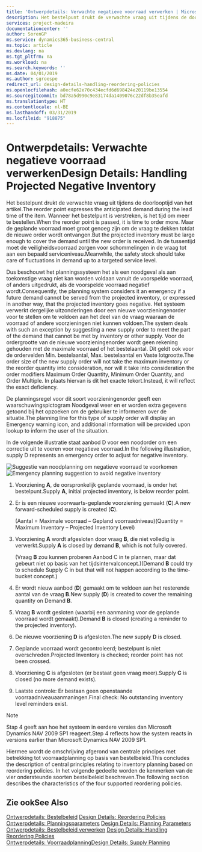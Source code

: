 ```yaml
---
title: 'Ontwerpdetails: Verwachte negatieve voorraad verwerken | Microsoft Docs'
description: Het bestelpunt drukt de verwachte vraag uit tijdens de doorlooptijd van het artikel. Wanneer het bestelpunt is verstreken, is het tijd om meer te bestellen. Maar de geplande voorraad moet groot genoeg zijn om de vraag te dekken totdat de nieuwe order wordt ontvangen. In de tussentijd moet de veiligheidsvoorraad zorgen voor schommelingen in de vraag tot aan een bepaald serviceniveau.
services: project-madeira
documentationcenter: ''
author: SorenGP
ms.service: dynamics365-business-central
ms.topic: article
ms.devlang: na
ms.tgt_pltfrm: na
ms.workload: na
ms.search.keywords: ''
ms.date: 04/01/2019
ms.author: sgroespe
redirect_url: design-details-handling-reordering-policies
ms.openlocfilehash: a0ecfe62e70c434ecfd6d698424e20119be13554
ms.sourcegitcommit: bd78a5d990c9e83174da1409076c22df8b35eafd
ms.translationtype: HT
ms.contentlocale: nl-BE
ms.lasthandoff: 03/31/2019
ms.locfileid: "918875"
---
```

# <a name="design-details-handling-projected-negative-inventory"></a><span data-ttu-id="e50ba-106">Ontwerpdetails: Verwachte negatieve voorraad verwerken</span><span class="sxs-lookup"><span data-stu-id="e50ba-106">Design Details: Handling Projected Negative Inventory</span></span>
<span data-ttu-id="e50ba-107">Het bestelpunt drukt de verwachte vraag uit tijdens de doorlooptijd van het artikel.</span><span class="sxs-lookup"><span data-stu-id="e50ba-107">The reorder point expresses the anticipated demand during the lead time of the item.</span></span> <span data-ttu-id="e50ba-108">Wanneer het bestelpunt is verstreken, is het tijd om meer te bestellen.</span><span class="sxs-lookup"><span data-stu-id="e50ba-108">When the reorder point is passed, it is time to order more.</span></span> <span data-ttu-id="e50ba-109">Maar de geplande voorraad moet groot genoeg zijn om de vraag te dekken totdat de nieuwe order wordt ontvangen.</span><span class="sxs-lookup"><span data-stu-id="e50ba-109">But the projected inventory must be large enough to cover the demand until the new order is received.</span></span> <span data-ttu-id="e50ba-110">In de tussentijd moet de veiligheidsvoorraad zorgen voor schommelingen in de vraag tot aan een bepaald serviceniveau.</span><span class="sxs-lookup"><span data-stu-id="e50ba-110">Meanwhile, the safety stock should take care of fluctuations in demand up to a targeted service level.</span></span>  

 <span data-ttu-id="e50ba-111">Dus beschouwt het planningssysteem het als een noodgeval als aan toekomstige vraag niet kan worden voldaan vanuit de voorspelde voorraad, of anders uitgedrukt, als de voorspelde voorraad negatief wordt.</span><span class="sxs-lookup"><span data-stu-id="e50ba-111">Consequently, the planning system considers it an emergency if a future demand cannot be served from the projected inventory, or expressed in another way, that the projected inventory goes negative.</span></span> <span data-ttu-id="e50ba-112">Het systeem verwerkt dergelijke uitzonderingen door een nieuwe voorzieningenorder voor te stellen om te voldoen aan het deel van de vraag waaraan de voorraad of andere voorzieningen niet kunnen voldoen.</span><span class="sxs-lookup"><span data-stu-id="e50ba-112">The system deals with such an exception by suggesting a new supply order to meet the part of the demand that cannot be met by inventory or other supply.</span></span> <span data-ttu-id="e50ba-113">Voor de ordergrootte van de nieuwe voorzieningenorder wordt geen rekening gehouden met de maximale voorraad of het bestelaantal. Dit geldt ook voor de ordervelden Min. bestelaantal, Max. bestelaantal en Vaste lotgrootte.</span><span class="sxs-lookup"><span data-stu-id="e50ba-113">The order size of the new supply order will not take the maximum inventory or the reorder quantity into consideration, nor will it take into consideration the order modifiers Maximum Order Quantity, Minimum Order Quantity, and Order Multiple.</span></span> <span data-ttu-id="e50ba-114">In plaats hiervan is dit het exacte tekort.</span><span class="sxs-lookup"><span data-stu-id="e50ba-114">Instead, it will reflect the exact deficiency.</span></span>  

 <span data-ttu-id="e50ba-115">De planningsregel voor dit soort voorzieningenorder geeft een waarschuwingspictogram Noodgeval weer en er worden extra gegevens getoond bij het opzoeken om de gebruiker te informeren over de situatie.</span><span class="sxs-lookup"><span data-stu-id="e50ba-115">The planning line for this type of supply order will display an Emergency warning icon, and additional information will be provided upon lookup to inform the user of the situation.</span></span>  

 <span data-ttu-id="e50ba-116">In de volgende illustratie staat aanbod D voor een noodorder om een correctie uit te voeren voor negatieve voorraad.</span><span class="sxs-lookup"><span data-stu-id="e50ba-116">In the following illustration, supply D represents an emergency order to adjust for negative inventory.</span></span>  

 <span data-ttu-id="e50ba-117">![Suggestie van noodplanning om negatieve voorraad te voorkomen](media/nav_app_supply_planning_2_negative_inventory.png "Suggestie van noodplanning om negatieve voorraad te voorkomen")</span><span class="sxs-lookup"><span data-stu-id="e50ba-117">![Emergency planning suggestion to avoid negative inventory](media/nav_app_supply_planning_2_negative_inventory.png "Emergency planning suggestion to avoid negative inventory")</span></span>  

1.  <span data-ttu-id="e50ba-118">Voorziening **A**, de oorspronkelijk geplande voorraad, is onder het bestelpunt.</span><span class="sxs-lookup"><span data-stu-id="e50ba-118">Supply **A**, initial projected inventory, is below reorder point.</span></span>  
2.  <span data-ttu-id="e50ba-119">Er is een nieuwe voorwaarts-geplande voorziening gemaakt (**C**).</span><span class="sxs-lookup"><span data-stu-id="e50ba-119">A new forward-scheduled supply is created (**C**).</span></span>  

     <span data-ttu-id="e50ba-120">(Aantal = Maximale voorraad – Gepland voorraadniveau)</span><span class="sxs-lookup"><span data-stu-id="e50ba-120">(Quantity = Maximum Inventory – Projected Inventory Level)</span></span>  
3.  <span data-ttu-id="e50ba-121">Voorziening **A** wordt afgesloten door vraag **B**, die niet volledig is verwerkt.</span><span class="sxs-lookup"><span data-stu-id="e50ba-121">Supply **A** is closed by demand **B**, which is not fully covered.</span></span>  

     <span data-ttu-id="e50ba-122">(Vraag **B** zou kunnen proberen Aanbod C in te plannen, maar dat gebeurt niet op basis van het tijdsintervalconcept.)</span><span class="sxs-lookup"><span data-stu-id="e50ba-122">(Demand **B** could try to schedule Supply C in but that will not happen according to the time-bucket concept.)</span></span>  
4.  <span data-ttu-id="e50ba-123">Er wordt nieuw aanbod (**D**) gemaakt om te voldoen aan het resterende aantal van de vraag **B**.</span><span class="sxs-lookup"><span data-stu-id="e50ba-123">New supply (**D**) is created to cover the remaining quantity on Demand **B**.</span></span>  
5.  <span data-ttu-id="e50ba-124">Vraag **B** wordt gesloten (waarbij een aanmaning voor de geplande voorraad wordt gemaakt).</span><span class="sxs-lookup"><span data-stu-id="e50ba-124">Demand **B** is closed (creating a reminder to the projected inventory).</span></span>  
6.  <span data-ttu-id="e50ba-125">De nieuwe voorziening **D** is afgesloten.</span><span class="sxs-lookup"><span data-stu-id="e50ba-125">The new supply **D** is closed.</span></span>  
7.  <span data-ttu-id="e50ba-126">Geplande voorraad wordt gecontroleerd; bestelpunt is niet overschreden.</span><span class="sxs-lookup"><span data-stu-id="e50ba-126">Projected Inventory is checked; reorder point has not been crossed.</span></span>  
8.  <span data-ttu-id="e50ba-127">Voorziening **C** is afgesloten (er bestaat geen vraag meer).</span><span class="sxs-lookup"><span data-stu-id="e50ba-127">Supply **C** is closed (no more demand exists).</span></span>  
9. <span data-ttu-id="e50ba-128">Laatste controle: Er bestaan geen openstaande voorraadniveauaanmaningen.</span><span class="sxs-lookup"><span data-stu-id="e50ba-128">Final check: No outstanding inventory level reminders exist.</span></span>  

> [!NOTE]  
>  <span data-ttu-id="e50ba-129">Stap 4 geeft aan hoe het systeem in eerdere versies dan Microsoft Dynamics NAV 2009 SP1 reageert.</span><span class="sxs-lookup"><span data-stu-id="e50ba-129">Step 4 reflects how the system reacts in versions earlier than Microsoft Dynamics NAV 2009 SP1.</span></span>  

 <span data-ttu-id="e50ba-130">Hiermee wordt de omschrijving afgerond van centrale principes met betrekking tot voorraadplanning op basis van bestelbeleid.</span><span class="sxs-lookup"><span data-stu-id="e50ba-130">This concludes the description of central principles relating to inventory planning based on reordering policies.</span></span> <span data-ttu-id="e50ba-131">In het volgende gedeelte worden de kenmerken van de vier ondersteunde soorten bestelbeleid beschreven.</span><span class="sxs-lookup"><span data-stu-id="e50ba-131">The following section describes the characteristics of the four supported reordering policies.</span></span>  

## <a name="see-also"></a><span data-ttu-id="e50ba-132">Zie ook</span><span class="sxs-lookup"><span data-stu-id="e50ba-132">See Also</span></span>  
 <span data-ttu-id="e50ba-133">[Ontwerpdetails: Bestelbeleid](design-details-reordering-policies.md) </span><span class="sxs-lookup"><span data-stu-id="e50ba-133">[Design Details: Reordering Policies](design-details-reordering-policies.md) </span></span>  
 <span data-ttu-id="e50ba-134">[Ontwerpdetails: Planningsparameters](design-details-planning-parameters.md) </span><span class="sxs-lookup"><span data-stu-id="e50ba-134">[Design Details: Planning Parameters](design-details-planning-parameters.md) </span></span>  
 <span data-ttu-id="e50ba-135">[Ontwerpdetails: Bestelbeleid verwerken](design-details-handling-reordering-policies.md) </span><span class="sxs-lookup"><span data-stu-id="e50ba-135">[Design Details: Handling Reordering Policies](design-details-handling-reordering-policies.md) </span></span>  
 [<span data-ttu-id="e50ba-136">Ontwerpdetails: Voorraadplanning</span><span class="sxs-lookup"><span data-stu-id="e50ba-136">Design Details: Supply Planning</span></span>](design-details-supply-planning.md)
